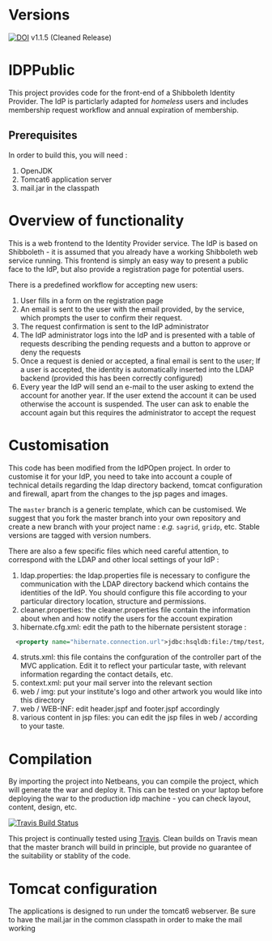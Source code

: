 # Versions
[![DOI](https://zenodo.org/badge/doi/10.5281/zenodo.12228.png)](http://dx.doi.org/10.5281/zenodo.12228) v1.1.5 (Cleaned Release)


IDPPublic
=========

This project provides code for the front-end of a Shibboleth Identity Provider. The IdP is particlarly adapted for *homeless* users and includes membership request workflow and annual expiration of membership. 

## Prerequisites
In order to build this, you will need :
  1. OpenJDK 
  1. Tomcat6 application server
  2. mail.jar in the classpath

Overview of functionality
=========================
This is a web frontend to the Identity Provider service. The IdP is based on Shibboleth - it is assumed that you already have a working Shibboleth web service running. This frontend is simply an easy way to present a public face to the IdP, but also provide a registration page for potential users. 

There is a predefined workflow for accepting new users: 
  1. User fills in a form on the registration page
  2. An email is sent to the user with the email provided, by the service, which prompts the user to confirm their request.
  3. The request confirmation is sent to the IdP administrator
  4. The IdP administrator logs into the IdP and is presented with a table of requests describing the pending requests and a button to approve or deny the requests
  5. Once a request is denied or accepted, a final email is sent to the user; If a user is accepted, the identity is automatically inserted into the LDAP backend (provided this has been correctly configured)
  6. Every year the IdP will send an e-mail to the user asking to extend the account for another year. If the user extend the account it can be used otherwise the account is suspended. The user can ask to enable the account again but this requires the administrator to accept the request

Customisation
=============

This code has been modified from the IdPOpen project. In order to customise it for your IdP, you need to take into account a couple of technical details regarding the ldap directory backend, tomcat configuration and firewall, apart from the changes to the jsp pages and images.

The `master` branch is a generic template, which can be customised. We suggest that you fork the master branch into your own repository and create a new branch with your project name : *e.g.* `sagrid`, `gridp`, etc. Stable versions are tagged with version numbers.

There are also a few specific files which need careful attention, to correspond with the LDAP and other local settings of your IdP : 

  1. ldap.properties: the ldap.properties file is necessary to configure the communication with the LDAP directory backend which contains the identities of the IdP. You should configure this file according to your particular directory location, structure and permissions. 
  2. cleaner.properties: the cleaner.properties file contain the information about when and how notify the users for the account expiration
  3. hibernate.cfg.xml: edit the path to the hibernate persistent storage :  
```xml 
  <property name="hibernate.connection.url">jdbc:hsqldb:file:/tmp/test/</property>
``` 
  4. struts.xml: this file contains the confguration of the controller part of the MVC application. Edit it to reflect your particular taste, with relevant information regarding the contact details, etc. 
  5. context.xml: put your mail server into the relevant section
  6. web / img: put your institute's logo and other artwork you would like into this directory
  7. web / WEB-INF: edit header.jspf and footer.jspf accordingly 
  8. various content in jsp files: you can edit the jsp files in web / according to your taste.

Compilation
===========

By importing the project into Netbeans, you can compile the project, which will generate the war and deploy it. This can be tested on your laptop before deploying the war to the production idp machine - you can check layout, content, design, etc.

[![Travis Build Status](https://travis-ci.org/AAROC/IDPPublic.svg?branch=master)](https://travis-ci.org/AAROC/IDPPublic)

This project is continually tested using [Travis](http://travis-ci.org). Clean builds on Travis mean that the master branch will build in principle, but provide no guarantee of the suitability or stablity of the code. 

Tomcat configuration
====================

The applications is designed to run under the tomcat6 webserver. Be sure to have the mail.jar in the common classpath in order to make the mail working
